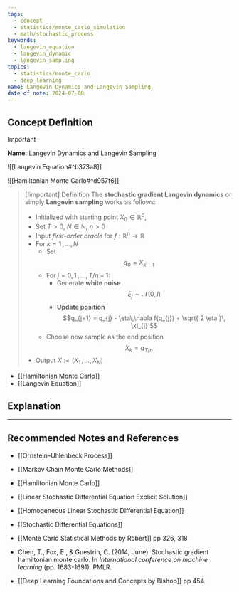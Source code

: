 ```yaml
---
tags:
  - concept
  - statistics/monte_carlo_simulation
  - math/stochastic_process
keywords:
  - langevin_equation
  - langevin_dynamic
  - langevin_sampling
topics:
  - statistics/monte_carlo
  - deep_learning
name: Langevin Dynamics and Langevin Sampling
date of note: 2024-07-08
---
```


## Concept Definition

>[!important]
>**Name**: Langevin Dynamics and Langevin Sampling

![[Langevin Equation#^b373a8]]


![[Hamiltonian Monte Carlo#^d957f6]]


>[!important] Definition
>The **stochastic gradient Langevin dynamics** or simply **Langevin sampling** works as follows:
>- Initialized with starting point $X_{0} \in \mathbb{R}^d$, 
>- Set $T >0$, $N \in \mathbb{N}$, $\eta >0$
>- Input *first-order oracle* for $f:\mathbb{R}^n \to \mathbb{R}$
>- For $k = 1 \,{,}\ldots{,}\, N$ 
>	- Set $$q_{0} = X_{k-1}$$
>	- For $j = 0, 1 \,{,}\ldots{,}\,  T/\eta -1$:
>		- Generate **white noise** $$\xi_{j} \sim \mathcal{N}(0, I)$$
>		- **Update position** $$q_{j+1} = q_{j} - \eta\,\nabla f(q_{j}) + \sqrt{ 2 \eta }\, \xi_{j} $$
>	- Choose new sample as the end position$$X_{k} = q_{T / \eta}$$
>- Output $X := \left(X_{1} \,{,}\ldots{,}\,X_{N}\right)$

- [[Hamiltonian Monte Carlo]]
- [[Langevin Equation]]


## Explanation





-----------
##  Recommended Notes and References


- [[Ornstein–Uhlenbeck Process]]

- [[Markov Chain Monte Carlo Methods]]
- [[Hamiltonian Monte Carlo]]




- [[Linear Stochastic Differential Equation Explicit Solution]]
- [[Homogeneous Linear Stochastic Differential Equation]]
- [[Stochastic Differential Equations]]



- [[Monte Carlo Statistical Methods by Robert]] pp 326, 318
- Chen, T., Fox, E., & Guestrin, C. (2014, June). Stochastic gradient hamiltonian monte carlo. In _International conference on machine learning_ (pp. 1683-1691). PMLR.
- [[Deep Learning Foundations and Concepts by Bishop]] pp 454 